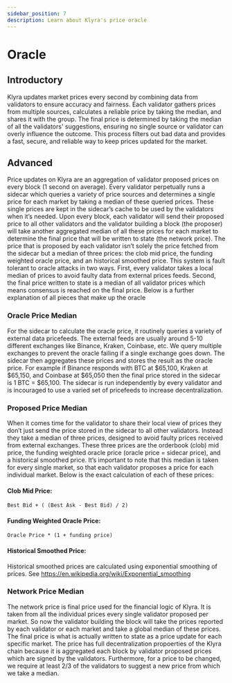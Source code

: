 ```yaml
---
sidebar_position: 7
description: Learn about Klyra's price oracle
---
```


# Oracle

## Introductory
Klyra updates market prices every second by combining data from validators to ensure accuracy and fairness. Each validator gathers prices from multiple sources, calculates a reliable price by taking the median, and shares it with the group. The final price is determined by taking the median of all the validators' suggestions, ensuring no single source or validator can overly influence the outcome. This process filters out bad data and provides a fast, secure, and reliable way to keep prices updated for the market.

## Advanced
Price updates on Klyra are an aggregation of validator proposed prices on every block (1 second on average). Every validator perpetually runs a sidecar which queries a variety of price sources and determines a single price for each market by taking a median of these queried prices. These single prices are kept in the sidecar’s cache to be used by the validators when it’s needed. Upon every block, each validator will send their proposed price to all other validators and the validator building a block (the proposer) will take another aggregated median of all these prices for each market to determine the final price that will be written to state (the network price). The price that is proposed by each validator isn’t solely the price fetched from the sidecar but a median of three prices: the clob mid price, the funding weighted oracle price, and an historical smoothed price. This system is fault tolerant to oracle attacks in two ways. First, every validator takes a local median of prices to avoid faulty data from external prices feeds. Second, the final price written to state is a median of all validator prices which means consensus is reached on the final price. Below is a further explanation of all pieces that make up the oracle

### Oracle Price Median
For the sidecar to calculate the oracle price, it routinely queries a variety of external data pricefeeds. The external feeds are usually around 5-10 different exchanges like Binance, Kraken, Coinbase, etc. We query multiple exchanges to prevent the oracle failing if a single exchange goes down. The sidecar then aggregates these prices and stores the result as the oracle price. For example if Binance responds with BTC at \$65,100, Kraken at \$65,150, and Coinbase at \$65,050 then the final price stored in the sidecar is 1 BTC = \$65,100. The sidecar is run independently by every validator and is incouraged to use a varied set of pricefeeds to increase decentralization.

### Proposed Price Median
When it comes time for the validator to share their local view of prices they don’t just send the price stored in the sidecar to all other validators. Instead they take a median of three prices, designed to avoid faulty prices received from external exchanges. These three prices are the orderbook (clob) mid price, the funding weighted oracle price (oracle price = sidecar price), and a historical smoothed price. It’s important to note that this median is taken for every single market, so that each validator proposes a price for each individual market. Below is the exact calculation of each of these prices:


#### Clob Mid Price:
`Best Bid + ( (Best Ask - Best Bid) / 2)`

#### Funding Weighted Oracle Price:
`Oracle Price * (1 + funding price)`

#### Historical Smoothed Price:
Historical smoothed prices are calculated using exponential smoothing of prices. See https://en.wikipedia.org/wiki/Exponential_smoothing

### Network Price Median
The network price is final price used for the financial logic of Klyra. It is taken from all the individual prices every single validator proposed per market. So now the validator building the block will take the prices reported by each validator or each market and take a global median of these prices. The final price is what is actually written to state as a price update for each specific market. The price has full decentralization propoerties of the Klyra chain because it is aggregated each block by validator proposed prices which are signed by the validators. Furthermore, for a price to be changed, we require at least 2/3 of the validators to suggest a new price from which we take a median.
